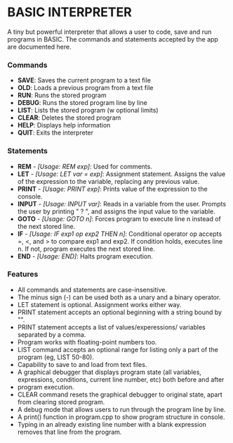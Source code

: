 # BASIC INTERPRETER

A tiny but powerful interpreter that allows a user to code, save and run programs in BASIC. The commands and statements accepted by the app are documented here.

### Commands

* **SAVE**: Saves the current program to a text file
* **OLD**: Loads a previous program from a text file
* **RUN**: Runs the stored program
* **DEBUG**: Runs the stored program line by line
* **LIST**: Lists the stored program (w optional limits)
* **CLEAR**: Deletes the stored program
* **HELP**: Displays help information
* **QUIT**: Exits the interpreter

### Statements

* **REM** - *[Usage: REM exp]*: Used for comments.
* **LET** - *[Usage: LET var = exp]*: Assignment statement. Assigns the value of the expression to the variable, replacing any previous value.
* **PRINT** - *[Usage: PRINT exp]*: Prints value of the expression to the console.
* **INPUT** - *[Usage: INPUT var]*: Reads in a variable from the user. Prompts the user by printing " ? ", and assigns the input value to the variable.
* **GOTO** - *[Usage: GOTO n]*: Forces program to execute line n instead of the next stored line.
* **IF** - *[Usage: IF exp1 op exp2 THEN n]*: Conditional operator op accepts =, <, and > to compare exp1 and exp2. If condition holds, executes line n. If not, program executes the next stored line.
* **END** - *[Usage: END]*: Halts program execution.

### Features

* All commands and statements are case-insensitive.
* The minus sign (-) can be used both as a unary and a binary operator.
* LET statement is optional. Assignment works either way.
* PRINT statement accepts an optional beginning with a string bound by "".
* PRINT statement accepts a list of values/experessions/ variables separated by a comma.
* Program works with floating-point numbers too.
* LIST command accepts an optional range for listing only a part of the program (eg, LIST 50-80).
* Capability to save to and load from text files.
* A graphical debugger that displays program state (all variables, expressions, conditions, current line number, etc) both before and after
* program execution.
* CLEAR command resets the graphical debugger to original state, apart from clearing stored program.
* A debug mode that allows users to run through the program line by line.
* A print() function in program.cpp to show program structure in console.
* Typing in an already existing line number with a blank expression removes that line from the program.
